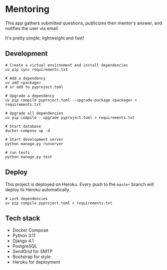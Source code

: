 # Mentoring

This app gathers submitted questions, publicizes then mentor's answer, and notifies the user via email.

It's pretty simple; lightweight and fast!

## Development

```shell
# Create a virtual environment and install dependencies
uv pip sync requirements.txt

# Add a dependency
uv add <package>
# or add to pyproject.toml

# Upgrade a dependency
uv pip compile pyproject.toml --upgrade-package <package> > requirements.txt

# Upgrade all dependencies
uv pip compile --upgrade pyproject.toml > requirements.txt

# Start database
docker-compose up -d

# Start development server
python manage.py runserver

# run tests
python manage.py test
```

## Deploy

This project is deployed on Heroku. Every push to the `master` branch will deploy to Heroku automatically.

```shell
# Lock dependencies
uv pip compile pyproject.toml > requirements.txt
```

## Tech stack

- Docker Compose
- Python 3.11
- Django 4.1
- PostgreSQL
- SendGrid for SMTP
- Bootstrap for style
- Heroku for deployment
